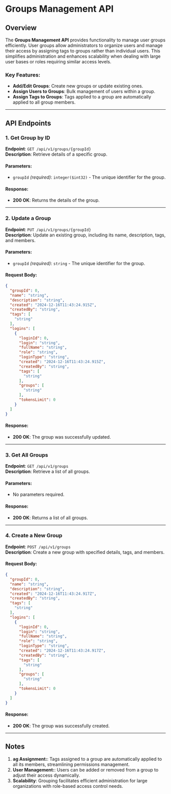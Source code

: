 # Groups Management API

## Overview

The **Groups Management API** provides functionality to manage user groups efficiently. User groups allow administrators to organize users and manage their access by assigning tags to groups rather than individual users. This simplifies administration and enhances scalability when dealing with large user bases or roles requiring similar access levels.

### Key Features:
- **Add/Edit Groups**: Create new groups or update existing ones.
- **Assign Users to Groups**: Bulk management of users within a group.
- **Assign Tags to Groups**: Tags applied to a group are automatically applied to all group members.

---

## API Endpoints

### 1. **Get Group by ID**
**Endpoint**: `GET /api/v1/groups/{groupId}`  
**Description**: Retrieve details of a specific group.  

#### Parameters:
- `groupId` *(required)*: `integer($int32)` - The unique identifier for the group.

#### Response:
- **200 OK**: Returns the details of the group.  

---

### 2. **Update a Group**
**Endpoint**: `PUT /api/v1/groups/{groupId}`  
**Description**: Update an existing group, including its name, description, tags, and members.  

#### Parameters:
- `groupId` *(required)*: `string` - The unique identifier for the group.  

#### Request Body:
```json
{
  "groupId": 0,
  "name": "string",
  "description": "string",
  "created": "2024-12-16T11:43:24.915Z",
  "createdBy": "string",
  "tags": [
    "string"
  ],
  "logins": [
    {
      "loginId": 0,
      "login": "string",
      "fullName": "string",
      "role": "string",
      "loginType": "string",
      "created": "2024-12-16T11:43:24.915Z",
      "createdBy": "string",
      "tags": [
        "string"
      ],
      "groups": [
        "string"
      ],
      "tokensLimit": 0
    }
  ]
}
```

#### Response:
- **200 OK**: The group was successfully updated.

---

### 3. **Get All Groups**
**Endpoint**: `GET /api/v1/groups`  
**Description**: Retrieve a list of all groups. 

#### Parameters:
- No parameters required.


#### Response:
- **200 OK**: Returns a list of all groups.

---

### 4. **Create a New Group**

**Endpoint**: `POST /api/v1/groups`  
**Description**: Create a new group with specified details, tags, and members. 


#### Request Body:

```json
{
  "groupId": 0,
  "name": "string",
  "description": "string",
  "created": "2024-12-16T11:43:24.917Z",
  "createdBy": "string",
  "tags": [
    "string"
  ],
  "logins": [
    {
      "loginId": 0,
      "login": "string",
      "fullName": "string",
      "role": "string",
      "loginType": "string",
      "created": "2024-12-16T11:43:24.917Z",
      "createdBy": "string",
      "tags": [
        "string"
      ],
      "groups": [
        "string"
      ],
      "tokensLimit": 0
    }
  ]
}
```

#### Response:
- **200 OK**: The group was successfully created.

---

## Notes

1. **ag Assignment:**: Tags assigned to a group are automatically applied to all its members, streamlining permissions management.
2. **User Management:**: Users can be added or removed from a group to adjust their access dynamically.
3. **Scalability**: Grouping facilitates efficient administration for large organizations with role-based access control needs.